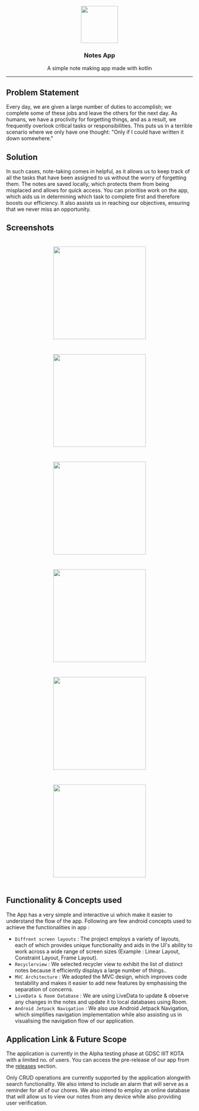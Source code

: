 <div align="center" style="text-align:center">

<img src="./assets/splash.gif" width="100" height="100"/> <br>

### Notes App

<p> A simple note making app made with kotlin</p>

---

</div>

## **Problem Statement**

Every day, we are given a large number of duties to accomplish; we complete some of these jobs and leave the others for the next day. As humans, we have a proclivity for forgetting things, and as a result, we frequently overlook critical tasks or responsibilities. This puts us in a terrible scenario where we only have one thought: "Only if I could have written it down somewhere."

## **Solution**

In such cases, note-taking comes in helpful, as it allows us to keep track of all the tasks that have been assigned to us without the worry of forgetting them. The notes are saved locally, which protects them from being misplaced and allows for quick access. You can prioritise work on the app, which aids us in determining which task to complete first and therefore boosts our efficiency. It also assists us in reaching our objectives, ensuring that we never miss an opportunity.

## **Screenshots**

<div align="center" style="margin:auto;width:100%;display:flex;justify-content:center;align-items:center;flex-wrap:wrap;">
<img width="250px" margin="30px" style="margin:20px;" src="./assets/Splash.png">
<img width="250px" margin="30px" style="margin:20px;" src="./assets/Home.png">
<img width="250px" margin="30px" style="margin:20px;" src="./assets/Create.png">
<img width="250px" margin="30px" style="margin:20px;" src="./assets/Edit.png">
<img width="250px" margin="30px" style="margin:20px;" src="./assets/Search.png">
<img width="250px" margin="30px" style="margin:20px;" src="./assets/Find.png">
</div>

## **Functionality & Concepts used**

The App has a very simple and interactive ui which make it easier to understand the flow of the app. Following are few android concepts used to achieve the functionalities in app :

- `Diffrent screen layouts` : The project employs a variety of layouts, each of which provides unique functionality and aids in the UI's ability to work across a wide range of screen sizes (Example : Linear Layout, Constraint Layout, Frame Layout).
- `Recyclerview` : We selected recycler view to exhibit the list of distinct notes because it efficiently displays a large number of things..
- `MVC Architecture` : We adopted the MVC design, which improves code testability and makes it easier to add new features by emphasising the separation of concerns.
- `LiveData & Room Database` : We are using LiveData to update & observe any changes in the notes and update it to local databases using Room.
- `Android Jetpack Navigation` : We also use Android Jetpack Navigation, which simplifies navigation implementation while also assisting us in visualising the navigation flow of our application.

## **Application Link & Future Scope**

The application is currently in the Alpha testing phase at GDSC IIIT KOTA with a limited no. of users. You can access the pre-release of our app from the [releases](https://github.com/MrMischievousX/Notes-App/releases/tag/v1.0) section.

Only CRUD operations are currently supported by the application alongwith search functionality. We also intend to include an alarm that will serve as a reminder for all of our chores. We also intend to employ an online database that will allow us to view our notes from any device while also providing user verification.
